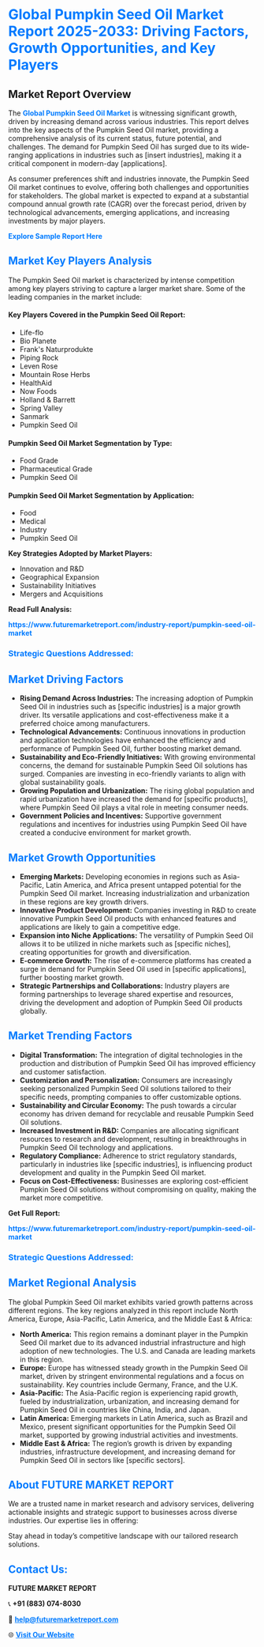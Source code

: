 <h1 style="color: #007BFF;">Global Pumpkin Seed Oil Market Report 2025-2033: Driving Factors, Growth Opportunities, and Key Players</h1>

<section id="overview">
<h2>Market Report Overview</h2>
<p>The <a href="https://www.futuremarketreport.com/industry-report/pumpkin-seed-oil-market" style="color: #007BFF; text-decoration: none;"><strong>Global Pumpkin Seed Oil Market</strong></a> is witnessing significant growth, driven by increasing demand across various industries. This report delves into the key aspects of the Pumpkin Seed Oil market, providing a comprehensive analysis of its current status, future potential, and challenges. The demand for Pumpkin Seed Oil has surged due to its wide-ranging applications in industries such as [insert industries], making it a critical component in modern-day [applications].</p>
<p>As consumer preferences shift and industries innovate, the Pumpkin Seed Oil market continues to evolve, offering both challenges and opportunities for stakeholders. The global market is expected to expand at a substantial compound annual growth rate (CAGR) over the forecast period, driven by technological advancements, emerging applications, and increasing investments by major players.</p>
</section>

<section id="overview">
<p><a href="https://www.futuremarketreport.com/request-sample/reportId=107913" style="color: #007BFF; text-decoration: none;"><strong>Explore Sample Report Here</strong></a></p>
</section>

<section id="key-players">
<h2 style="color: #007BFF;">Market Key Players Analysis</h2>
<p>The Pumpkin Seed Oil market is characterized by intense competition among key players striving to capture a larger market share. Some of the leading companies in the market include:</p>
<h4>Key Players Covered in the Pumpkin Seed Oil Report:</h4>
<ul><li>Life-flo</li><li>Bio Planete</li><li>Frank&#039;s Naturprodukte</li><li>Piping Rock</li><li>Leven Rose</li><li>Mountain Rose Herbs</li><li>HealthAid</li><li>Now Foods</li><li>Holland &amp; Barrett</li><li>Spring Valley</li><li>Sanmark</li><li>Pumpkin Seed Oil</li></ul>
<h4>Pumpkin Seed Oil Market Segmentation by Type:</h4>
<ul><li>Food Grade</li><li>Pharmaceutical Grade</li><li>Pumpkin Seed Oil</li></ul>

<h4>Pumpkin Seed Oil Market Segmentation by Application:</h4>
<ul><li>Food</li><li>Medical</li><li>Industry</li><li>Pumpkin Seed Oil</li></ul>
<p><strong>Key Strategies Adopted by Market Players:</strong></p>
<ul>
<li>Innovation and R&D</li>
<li>Geographical Expansion</li>
<li>Sustainability Initiatives</li>
<li>Mergers and Acquisitions</li>
</ul>
</section>

<section>
<p><strong>Read Full Analysis: </strong></p><a href="https://www.futuremarketreport.com/industry-report/pumpkin-seed-oil-market" style="color: #007BFF; text-decoration: none;"><strong>https://www.futuremarketreport.com/industry-report/pumpkin-seed-oil-market</strong></a>
<h3 style="color: #007BFF;">Strategic Questions Addressed:</h3>
</section>

<section id="driving-factors">
<h2 style="color: #007BFF;">Market Driving Factors</h2>
<ul>
<li><strong>Rising Demand Across Industries:</strong> The increasing adoption of Pumpkin Seed Oil in industries such as [specific industries] is a major growth driver. Its versatile applications and cost-effectiveness make it a preferred choice among manufacturers.</li>
<li><strong>Technological Advancements:</strong> Continuous innovations in production and application technologies have enhanced the efficiency and performance of Pumpkin Seed Oil, further boosting market demand.</li>
<li><strong>Sustainability and Eco-Friendly Initiatives:</strong> With growing environmental concerns, the demand for sustainable Pumpkin Seed Oil solutions has surged. Companies are investing in eco-friendly variants to align with global sustainability goals.</li>
<li><strong>Growing Population and Urbanization:</strong> The rising global population and rapid urbanization have increased the demand for [specific products], where Pumpkin Seed Oil plays a vital role in meeting consumer needs.</li>
<li><strong>Government Policies and Incentives:</strong> Supportive government regulations and incentives for industries using Pumpkin Seed Oil have created a conducive environment for market growth.</li>
</ul>
</section>

<section id="growth-opportunities">
<h2 style="color: #007BFF;">Market Growth Opportunities</h2>
<ul>
<li><strong>Emerging Markets:</strong> Developing economies in regions such as Asia-Pacific, Latin America, and Africa present untapped potential for the Pumpkin Seed Oil market. Increasing industrialization and urbanization in these regions are key growth drivers.</li>
<li><strong>Innovative Product Development:</strong> Companies investing in R&D to create innovative Pumpkin Seed Oil products with enhanced features and applications are likely to gain a competitive edge.</li>
<li><strong>Expansion into Niche Applications:</strong> The versatility of Pumpkin Seed Oil allows it to be utilized in niche markets such as [specific niches], creating opportunities for growth and diversification.</li>
<li><strong>E-commerce Growth:</strong> The rise of e-commerce platforms has created a surge in demand for Pumpkin Seed Oil used in [specific applications], further boosting market growth.</li>
<li><strong>Strategic Partnerships and Collaborations:</strong> Industry players are forming partnerships to leverage shared expertise and resources, driving the development and adoption of Pumpkin Seed Oil products globally.</li>
</ul>
</section>

<section id="trending-factors">
<h2 style="color: #007BFF;">Market Trending Factors</h2>
<ul>
<li><strong>Digital Transformation:</strong> The integration of digital technologies in the production and distribution of Pumpkin Seed Oil has improved efficiency and customer satisfaction.</li>
<li><strong>Customization and Personalization:</strong> Consumers are increasingly seeking personalized Pumpkin Seed Oil solutions tailored to their specific needs, prompting companies to offer customizable options.</li>
<li><strong>Sustainability and Circular Economy:</strong> The push towards a circular economy has driven demand for recyclable and reusable Pumpkin Seed Oil solutions.</li>
<li><strong>Increased Investment in R&D:</strong> Companies are allocating significant resources to research and development, resulting in breakthroughs in Pumpkin Seed Oil technology and applications.</li>
<li><strong>Regulatory Compliance:</strong> Adherence to strict regulatory standards, particularly in industries like [specific industries], is influencing product development and quality in the Pumpkin Seed Oil market.</li>
<li><strong>Focus on Cost-Effectiveness:</strong> Businesses are exploring cost-efficient Pumpkin Seed Oil solutions without compromising on quality, making the market more competitive.</li>
</ul>
</section>

<section>
<p><strong>Get Full Report: </strong></p><a href="https://www.futuremarketreport.com/industry-report/pumpkin-seed-oil-market" style="color: #007BFF; text-decoration: none;"><strong>https://www.futuremarketreport.com/industry-report/pumpkin-seed-oil-market</strong></a>
<h3 style="color: #007BFF;">Strategic Questions Addressed:</h3>
</section>


<section id="regional-analysis">
<h2 style="color: #007BFF;">Market Regional Analysis</h2>
<p>The global Pumpkin Seed Oil market exhibits varied growth patterns across different regions. The key regions analyzed in this report include North America, Europe, Asia-Pacific, Latin America, and the Middle East & Africa:</p>
<ul>
<li><strong>North America:</strong> This region remains a dominant player in the Pumpkin Seed Oil market due to its advanced industrial infrastructure and high adoption of new technologies. The U.S. and Canada are leading markets in this region.</li>
<li><strong>Europe:</strong> Europe has witnessed steady growth in the Pumpkin Seed Oil market, driven by stringent environmental regulations and a focus on sustainability. Key countries include Germany, France, and the U.K.</li>
<li><strong>Asia-Pacific:</strong> The Asia-Pacific region is experiencing rapid growth, fueled by industrialization, urbanization, and increasing demand for Pumpkin Seed Oil in countries like China, India, and Japan.</li>
<li><strong>Latin America:</strong> Emerging markets in Latin America, such as Brazil and Mexico, present significant opportunities for the Pumpkin Seed Oil market, supported by growing industrial activities and investments.</li>
<li><strong>Middle East & Africa:</strong> The region’s growth is driven by expanding industries, infrastructure development, and increasing demand for Pumpkin Seed Oil in sectors like [specific sectors].</li>
</ul>
</section>

<footer>
<h2 style="color: #007BFF;">About FUTURE MARKET REPORT</h2>
<p>We are a trusted name in market research and advisory services, delivering actionable insights and strategic support to businesses across diverse industries. Our expertise lies in offering:</p>

<p>Stay ahead in today’s competitive landscape with our tailored research solutions.</p>

<h2 style="color: #007BFF;">Contact Us:</h2>
<p><strong>FUTURE MARKET REPORT</strong></p>
<p>📞 <strong>+91 (883) 074-8030</strong></p>
<p>📧 <strong><a href="mailto:help@futuremarketreport.com" style="color: #007BFF;">help@futuremarketreport.com</a></strong></p>
<p>🌐 <strong><a href="https://www.futuremarketreport.com/" style="color: #007BFF;">Visit Our Website</a></strong></p>
</footer>